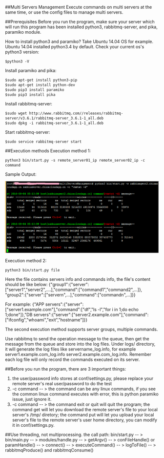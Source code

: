 ##Multi Servers Management
Execute commands on multi servers at the same time, or use the config files to manage multi servers.


##Prerequisites
Before you run the program, make sure your server which will run this program has been installed python3, rabbitmq-server, and pika, paramiko module.

How to install python3 and paramiko? Take Ubuntu 14.04 OS for example.
Ubuntu 14.04 installed python3.4 by default. Check your current os's python3 version: 
```
$python3 -V
```

Install paramiko and pika:
```
$sudo apt-get install python3-pip
$sudo apt-get install python-dev
$sudo pip3 install paramiko
$sudo pip3 install pika
```

Install rabbitmq-server:
```
$sudo wget http://www.rabbitmq.com//releases/rabbitmq-server/v3.6.1/rabbitmq-server_3.6.1-1_all.deb
$sudo dpkg -i rabbitmq-server_3.6.1-1_all.deb
```

Start rabbitmq-server:
```
$sudo service rabbitmq-server start
```



##Execution methods
Execution method 1: 
```
python3 bin/start.py -s remote_server01_ip remote_server02_ip -c command
```

Sample Output:

![alt text][sample]

[sample]: https://github.com/joey100/multiServersManagement/blob/master/sample.png "sample output"



Execution method 2: 
```
python3 bin/start.py file
```
Here the file contains servers info and commands info, the file's content should be like below:
{"group1":{"server":["server1","server2",....],"command":["command1","command2",...]},
 "group2":{"server":["servern",...],"command":["commandn",...]}}

For example:
{"APP servers":{"server":["server1.example.com"],"command":["df","ls -l","for i in 1;do echo 1;done"]},"DB servers":{"server":["server2.example.com"],"command":["ifconfig","whoami","exit","hostname"]}}

The second execution method supports server groups, multiple commands.

Use rabbitmq to send the operation message to the queue, then get the message from the queue and store into the log files.
Under logs/ directory, it will generate the log files like servername_log.info, for example server1.example.com_log.info  server2.example.com_log.info. Remember each log file will only record the commands executed on its server.

##Before you run the program, there are 3 important things:
1. the user/password info stores at conf/settings.py, please replace your remote server's real user/password to do the test
2. -c command  -- > the command can be any linux commands, if you see the common linux command executes with error, this is python paramiko issue, just ignore it.
3. -c command -- > the command exit or quit will quit the program; the command get will let you download the remote server's file to your local server's /tmp/ diretory; the command put will let you upload your local server's file to the remote server's user home directory, you can modify it in conf/settings.py.

##Use threading, not multiprocessing.
the call path: bin/start.py -- > bin/main.py -- > modules/handle.py -- > getArgv() -- > conFileHandle() or paramHandle() -- > connect() -- > executeCommand() -- > logToFile()  -- > rabbitmqProduce() and rabbitmqConsume()



